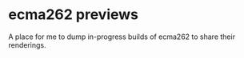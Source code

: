 # ecma262 previews

A place for me to dump in-progress builds of ecma262 to share their renderings.
